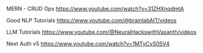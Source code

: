 MERN - CRUD Ops
https://www.youtube.com/watch?v=31ZHXnqdmtA

Good NLP Tutorials
https://www.youtube.com/@brainlabAIT/videos

LLM Tutorials
https://www.youtube.com/@NeuralHackswithVasanth/videos

Next Auth v5
https://www.youtube.com/watch?v=1MTyCvS05V4
